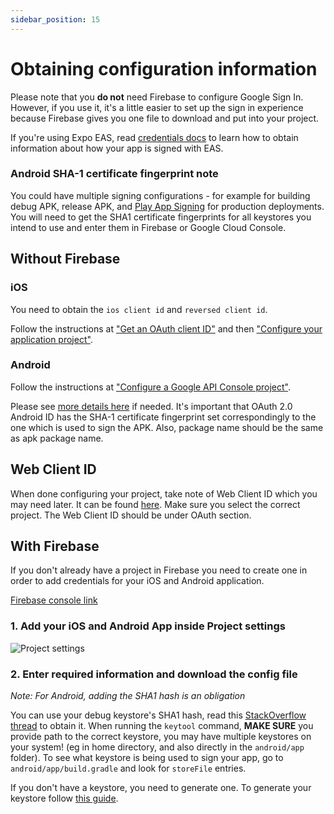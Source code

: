 ```yaml
---
sidebar_position: 15
---
```


# Obtaining configuration information

Please note that you **do not** need Firebase to configure Google Sign In. However, if you use it, it's a little easier to set up the sign in experience because Firebase gives you one file to download and put into your project.

If you're using Expo EAS, read [credentials docs](https://docs.expo.dev/app-signing/managed-credentials/#inspecting-credentials-configuration) to learn how to obtain information about how your app is signed with EAS.

### Android SHA-1 certificate fingerprint note

You could have multiple signing configurations - for example for building debug APK, release APK, and [Play App Signing](https://support.google.com/googleplay/android-developer/answer/9842756?hl=en) for production deployments. You will need to get the SHA1 certificate fingerprints
for all keystores you intend to use and enter them in Firebase or Google Cloud Console.

## Without Firebase

### iOS

You need to obtain the `ios client id` and `reversed client id`.

Follow the instructions at ["Get an OAuth client ID"](https://developers.google.com/identity/sign-in/ios/start-integrating#get_an_oauth_client_id) and then ["Configure your application project"](https://developers.google.com/identity/sign-in/ios/start-integrating#configure_app_project).

### Android

Follow the instructions at ["Configure a Google API Console project"](https://developers.google.com/identity/sign-in/android/start#configure-a-google-api-console-project).

Please see [more details here](https://support.google.com/cloud/answer/6158849#installedapplications&android) if needed.
It's important that OAuth 2.0 Android ID has the SHA-1 certificate fingerprint set correspondingly to the one which is used to sign the APK. Also, package name should be the same as apk package name.

## Web Client ID

When done configuring your project, take note of Web Client ID which you may need later. It can be found [here](https://console.developers.google.com/apis/credentials).
Make sure you select the correct project. The Web Client ID should be under OAuth section.

## With Firebase

If you don't already have a project in Firebase you need to create one in order to add credentials for your iOS and Android application.

[Firebase console link](https://console.firebase.google.com/u/0/)

### 1. Add your iOS and Android App inside Project settings

![Project settings](/img/project-settings.png)

### 2. Enter required information and download the config file

_Note: For Android, adding the SHA1 hash is an obligation_

You can use your debug keystore's SHA1 hash, read this [StackOverflow thread](https://stackoverflow.com/questions/15727912/sha-1-fingerprint-of-keystore-certificate) to obtain it. When running the `keytool` command, **MAKE SURE** you provide path to the correct keystore, you may have multiple keystores on your system! (eg in home directory, and also directly in the `android/app` folder). To see what keystore is being used to sign your app, go to `android/app/build.gradle` and look for `storeFile` entries.

If you don't have a keystore, you need to generate one. To generate your keystore follow [this guide](https://facebook.github.io/react-native/docs/signed-apk-android.html).
